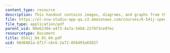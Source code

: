 ```yaml
---
content_type: resource
description: This handout contains images, diagrams, and graphs from the course textbook.
file: https://ol-ocw-studio-app-qa.s3.amazonaws.com/courses/6-541j-speech-communication-spring-2004/98d6881ab71fc6c62a72056d93a65827_6541j_04_01_04.pdf
file_type: application/pdf
parent_uid: 90e62304-a473-4a7a-54b8-2270f3ce97ec
resourcetype: Document
title: 6541j_04_01_04.pdf
uid: 98d6881a-b71f-c6c6-2a72-056d93a65827
---
```

